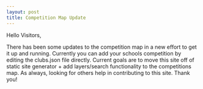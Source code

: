 ```yaml
---
layout: post
title: Competition Map Update
---
```


Hello Visitors,

There has been some updates to the competition map in a new effort to get it up and running. Currently you can add your schools competition by editing the clubs.json file directly. Current goals are to move this site off of static site generator + add layers/search functionality to the competitions map. As always, looking for others help in contributing to this site. Thank you!



